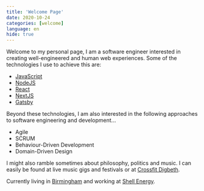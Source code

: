 ```yaml
---
title: 'Welcome Page'
date: 2020-10-24
categories: [welcome]
language: en
hide: true
---
```


Welcome to my personal page, I am a software engineer interested in creating well-engineered and human web experiences. Some of the technologies I use to achieve this are:
* [JavaScript](https://developer.mozilla.org/docs/Web/JavaScript)
* [NodeJS](https://nodejs.org/)
* [React](https://reactjs.org/)
* [NextJS](https://nextjs.org/)
* [Gatsby](https://www.gatsbyjs.com/)

Beyond these technologies, I am also interested in the following approaches to software engineering and development...
* Agile
* SCRUM
* Behaviour-Driven Development
* Domain-Driven Design

I might also ramble sometimes about philosophy, politics and music. I can easily be found at live music gigs and festivals or at [Crossfit Digbeth](https://www.crossfitdigbeth.com/).

Currently living in [Birmingham](https://www.google.com/maps/place/Birmingham,+United+Kingdom/) and working at [Shell Energy](https://www.shellenergy.co.uk/).

